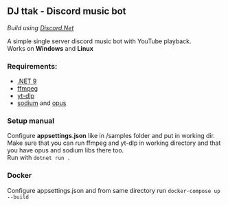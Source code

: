 ## DJ ttak - Discord music bot
*Build using [Discord.Net](https://github.com/discord-net/Discord.Net)*

A simple single server discord music bot with YouTube playback.\
Works on **Windows** and **Linux**

### Requirements:
* [.NET 9](https://dotnet.microsoft.com/en-us/download/dotnet/9.0)
* [ffmpeg](https://www.ffmpeg.org/)
* [yt-dlp](https://github.com/yt-dlp/yt-dlp) 
* [sodium](https://doc.libsodium.org/) and [opus](https://opus-codec.org/)
### Setup manual
Configure **appsettings.json** like in /samples folder and put in working dir. \
Make sure that you can run ffmpeg and yt-dlp in working directory and that you have opus and sodium libs there too.\
Run with
``dotnet run .``

### Docker

Configure appsettings.json and from same directory run ``docker-compose up --build`` 


